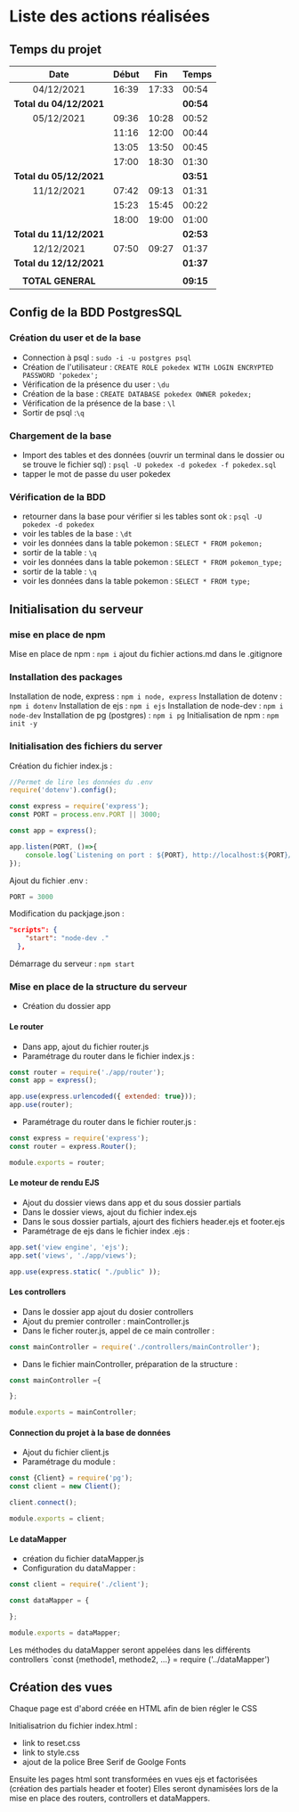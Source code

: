 # Liste des actions réalisées

## Temps du projet

|       Date            | Début |  Fin  |  Temps  |
|:---------------------:|-------|-------|---------|
|04/12/2021             | 16:39 | 17:33 |  00:54  |
|**Total du 04/12/2021**|       |       |**00:54**|
|05/12/2021             | 09:36 | 10:28 |  00:52  |
|                       |	11:16	| 12:00 |  00:44  |
|                       | 13:05 | 13:50 |	 00:45  |
|                       |	17:00 |	18:30 |	 01:30  |
|**Total du 05/12/2021**|       |       |**03:51**|
|11/12/2021             |	07:42 | 09:13 |  01:31  |
|                       |	15:23 |	15:45 |  00:22  |
|                       |	18:00 |	19:00 |	 01:00  |
|**Total du 11/12/2021**|       |			  |**02:53**|
|12/12/2021             |	07:50 |	09:27 |	 01:37  |
|**Total du 12/12/2021**|       |			  |**01:37**|
|                       |       |       |         |
|**TOTAL GENERAL**			|       |       |**09:15**|

 
## Config de la BDD PostgresSQL

### Création du user et de la base

- Connection à psql : `sudo -i -u postgres psql`
- Création de l'utilisateur : `CREATE ROLE pokedex WITH LOGIN ENCRYPTED PASSWORD 'pokedex';`
- Vérification de la présence du user : `\du`
- Création de la base :  `CREATE DATABASE pokedex OWNER pokedex;`
- Vérification de la présence de la base : `\l`
- Sortir de psql :`\q`

### Chargement de la base

- Import des tables et des données (ouvrir un terminal dans le dossier ou se trouve le fichier sql) : `psql -U pokedex -d pokedex -f pokedex.sql`
- tapper le mot de passe du user pokedex

### Vérification de la BDD

- retourner dans la base pour vérifier si les tables sont ok : `psql -U pokedex -d pokedex`
- voir les tables de la base : `\dt`
- voir les données dans la table pokemon : `SELECT * FROM pokemon;`
- sortir de la table : `\q`
- voir les données dans la table pokemon : `SELECT * FROM pokemon_type;`
- sortir de la table : `\q`
- voir les données dans la table pokemon : `SELECT * FROM type;`

## Initialisation du serveur

### mise en place de npm

Mise en place de npm : `npm i`
ajout du fichier actions.md dans le .gitignore

### Installation des packages

Installation de node, express : `npm i node, express`
Installation de dotenv : `npm i dotenv`
Installation de ejs : `npm i ejs`
Installation de node-dev : `npm i node-dev`
Installation de pg (postgres) : `npm i pg`
Initialisation de npm : `npm init -y`

### Initialisation des fichiers du server

Création du fichier index.js :

```javascript
//Permet de lire les données du .env
require('dotenv').config();

const express = require('express');
const PORT = process.env.PORT || 3000;

const app = express();

app.listen(PORT, ()=>{
    console.log(`Listening on port : ${PORT}, http://localhost:${PORT}/`);
});
```

Ajout du fichier .env :

```javascript
PORT = 3000
```

Modification du packjage.json :

```json
"scripts": {
    "start": "node-dev ."
  },
```

Démarrage du serveur : `npm start`

### Mise en place de la structure du serveur

- Création du dossier app
  
#### Le router

- Dans app, ajout du fichier router.js
- Paramétrage du router dans le fichier index.js :

```javascript
const router = require('./app/router');
const app = express();

app.use(express.urlencoded({ extended: true}));
app.use(router);
```

- Paramétrage du router dans le fichier router.js :

```javascript
const express = require('express');
const router = express.Router();

module.exports = router;
```

#### Le moteur de rendu EJS

- Ajout du dossier views dans app et du sous dossier partials
- Dans le dossier views, ajout du fichier index.ejs
- Dans le sous dossier partials, ajourt des fichiers header.ejs et footer.ejs
- Paramétrage de ejs dans le fichier index .ejs :

```javascript
app.set('view engine', 'ejs');
app.set('views', './app/views');

app.use(express.static( "./public" ));
```

#### Les controllers

- Dans le dossier app ajout du dosier controllers
- Ajout du premier controller : mainController.js
- Dans le ficher router.js, appel de ce main controller :

 ```javascript
 const mainController = require('./controllers/mainController');
 ```

- Dans le fichier mainController, préparation de la structure :

```javascript
const mainController ={

};

module.exports = mainController;
```

#### Connection du projet à la base de données

- Ajout du fichier client.js
- Paramétrage du module :
  
```javascript
const {Client} = require('pg');
const client = new Client();

client.connect();

module.exports = client;
```

#### Le dataMapper

- création du fichier dataMapper.js
- Configuration du dataMapper :

```javascript
const client = require('./client');

const dataMapper = {

};

module.exports = dataMapper;
```

Les méthodes du dataMapper seront appelées dans les différents controllers `const {methode1, methode2, ...} = require ('../dataMapper')

## Création des vues

Chaque page est d'abord créée en HTML afin de bien régler le CSS

Initialisatrion du fichier index.html :
- link to reset.css
- link to style.css
- ajout de la police Bree Serif de Goolge Fonts

Ensuite les pages html sont transformées en vues ejs et factorisées (création des partials header et footer)
Elles seront dynamisées lors de la mise en place des routers, controllers et dataMappers.

